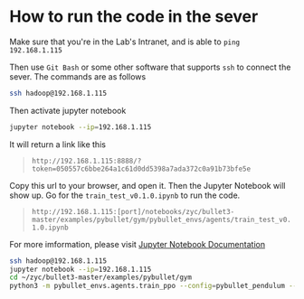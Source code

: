 # How to run the code in the sever

Make sure that you're in the Lab's Intranet, and is able to `ping 192.168.1.115`

Then use `Git Bash` or some other software that supports `ssh` to connect the sever. The commands are as follows

```bash
ssh hadoop@192.168.1.115
```

Then activate jupyter notebook

```bash
jupyter notebook --ip=192.168.1.115
```

It will return a link like this
> `http://192.168.1.115:8888/?token=050557c6bbe264a1c61d0dd5398a7ada372c0a91b73bfe5e`

Copy this url to your browser, and open it. Then the Jupyter Notebook will show up. Go for the `train_test_v0.1.0.ipynb` to run the code.

> `http://192.168.1.115:[port]/notebooks/zyc/bullet3-master/examples/pybullet/gym/pybullet_envs/agents/train_test_v0.1.0.ipynb`

For more imformation, please visit [Jupyter Notebook Documentation](https://jupyter.readthedocs.io/en/latest/)

```bash
ssh hadoop@192.168.1.115
jupyter notebook --ip=192.168.1.115
cd ~/zyc/bullet3-master/examples/pybullet/gym
python3 -m pybullet_envs.agents.train_ppo --config=pybullet_pendulum --logdir=pendulum
```
